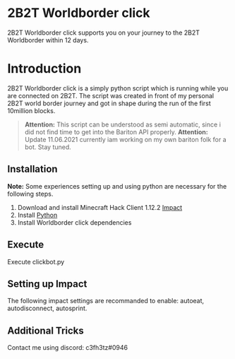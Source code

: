 # 2B2T Worldborder click

2B2T Worldborder click supports you on your journey to the 2B2T Worldborder within 12 days.


# Introduction

2B2T Worldborder click is a simply python script which is running while you are connected on 2B2T. The script was created in front of my personal 2B2T world border journey and got in shape during the run of the first 10million blocks.
> **Attention:** This script can be understood as semi automatic, since i did not find time to get into the Bariton API properly.
> **Attention:** Update 11.06.2021 currently iam working on my own bariton folk for a bot. Stay tuned.

## Installation

**Note:** Some experiences setting up and using python are necessary for the following steps.

1) Download and install Minecraft Hack Client  1.12.2 [Impact](http://handlebarsjs.com/)
2) Install [Python](https://www.python.org/)
2) Install Worldborder click dependencies 

## Execute
Execute clickbot.py

## Setting up Impact
The following impact settings are recommanded to enable: autoeat, autodisconnect, autosprint.


## Additional Tricks
Contact me using discord: c3fh3tz#0946
